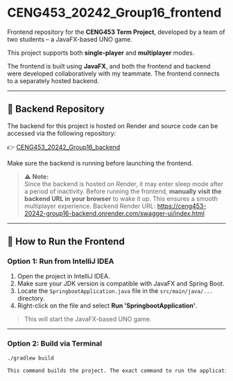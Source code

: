 # CENG453_20242_Group16_frontend

Frontend repository for the **CENG453 Term Project**, developed by a team of two students – a JavaFX-based UNO game.

This project supports both **single-player** and **multiplayer** modes.

The frontend is built using **JavaFX**, and both the frontend and backend were developed collaboratively with my teammate. The frontend connects to a separately hosted backend.

---

## 🔗 Backend Repository

The backend for this project is hosted on Render and source code can be accessed via the following repository:

👉 [CENG453_20242_Group16_backend](https://github.com/dgukan35/CENG453_20242_Group16_backend)

Make sure the backend is running before launching the frontend.

> ⚠️ **Note:**  
> Since the backend is hosted on Render, it may enter sleep mode after a period of inactivity. Before running the frontend, **manually visit the backend URL in your browser** to wake it up. This ensures a smooth multiplayer experience.  Backend Render URL: https://ceng453-20242-group16-backend.onrender.com/swagger-ui/index.html

---

## 🚀 How to Run the Frontend

### Option 1: Run from IntelliJ IDEA

1. Open the project in IntelliJ IDEA.  
2. Make sure your JDK version is compatible with JavaFX and Spring Boot.  
3. Locate the `SpringbootApplication.java` file in the `src/main/java/...` directory.  
4. Right-click on the file and select **Run 'SpringbootApplication'**.  

> This will start the JavaFX-based UNO game.

---

### Option 2: Build via Terminal

```bash
./gradlew build

This command builds the project. The exact command to run the application may vary depending on your environment and build configuration.

